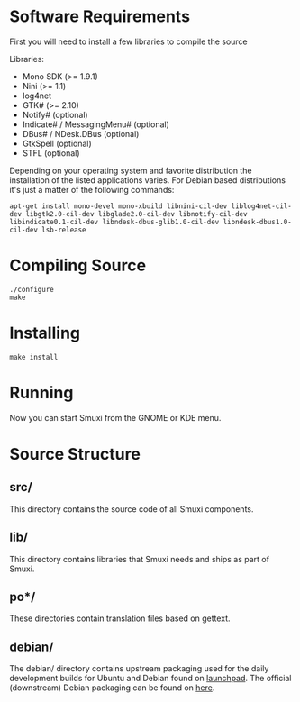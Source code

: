 Software Requirements
=====================
First you will need to install a few libraries to compile the source

Libraries:
* Mono SDK (>= 1.9.1)
* Nini (>= 1.1)
* log4net
* GTK# (>= 2.10)
* Notify# (optional)
* Indicate# / MessagingMenu# (optional)
* DBus# / NDesk.DBus (optional)
* GtkSpell (optional)
* STFL (optional)

Depending on your operating system and favorite distribution the installation of the listed applications varies. For Debian based distributions it's just a matter of the following commands:

    apt-get install mono-devel mono-xbuild libnini-cil-dev liblog4net-cil-dev libgtk2.0-cil-dev libglade2.0-cil-dev libnotify-cil-dev libindicate0.1-cil-dev libndesk-dbus-glib1.0-cil-dev libndesk-dbus1.0-cil-dev lsb-release

Compiling Source
================

    ./configure
    make

Installing
==========

    make install

Running
=======

Now you can start Smuxi from the GNOME or KDE menu.

Source Structure
================

src/
----

This directory contains the source code of all Smuxi components.

lib/
----

This directory contains libraries that Smuxi needs and ships as part of Smuxi.

po\*/
-----

These directories contain translation files based on gettext.

debian/
-------

The debian/ directory contains upstream packaging used for the daily development
builds for Ubuntu and Debian found on [launchpad][].
The official (downstream) Debian packaging can be found on [here][].

  [launchpad]: https://launchpad.net/~meebey/+archive/smuxi-daily
  [here]: http://git.debian.org/?p=pkg-cli-apps/packages/smuxi.git
